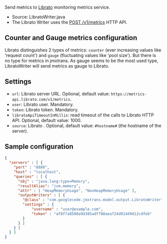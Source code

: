 Send metrics to [Librato](https://metrics.librato.com/) monitoring metrics service.

* Source: LibratoWriter.java
* The Librato Writer uses the [POST /v1/metrics](http://dev.librato.com/v1/post/metrics) HTTP API.

## Counter and Gauge metrics configuration

Librato distinguishes 2 types of metrics: `counter` (ever increasing values like 'request count') and `gauge` (fluctuating values like 'pool size').
But there is no type for metrics in jmxtrans. As gauge seems to be the most used type, LibratoWriter will send metrics as gauge to Librato.

## Settings
 * `url`: Librato server URL. Optional, default value: `https://metrics-api.librato.com/v1/metrics`.
 * `user`: Librato user. Mandatory.
 * `token`: Librato token. Mandatory.
 * `libratoApiTimeoutInMillis`: read timeout of the calls to Librato HTTP API. Optional, default value: 1000.
 * `source`: Librato . Optional, default value: `#hostname#` (the hostname of the server).

## Sample configuration

```json
{
  "servers" : [ {
    "port" : "8888",
    "host" : "localhost",
    "queries" : [ {
      "obj" : "java.lang:type=Memory",
      "resultAlias": "jvm.memory",
      "attr" : [ "HeapMemoryUsage", "NonHeapMemoryUsage" ],
      "outputWriters" : [ {
        "@class" : "com.googlecode.jmxtrans.model.output.LibratoWriter",
        "settings" : {
            "username" : "user@example.com",
            "token" : "af8f7a8500a9d385adf788aeaf24d91449d12cdfeb"
        }
      } ]
    } ]
  } ]
}
```
